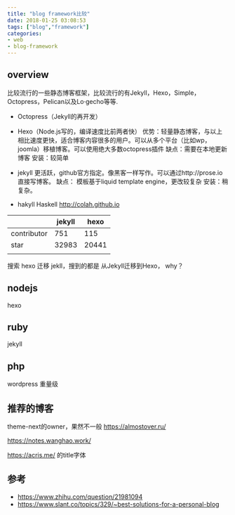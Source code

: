 ```yaml
---
title: "blog framework比较"
date: 2018-01-25 03:08:53
tags: ["blog","framework"]
categories:
- web
- blog-framework
---
```



## overview

比较流行的一些静态博客框架，比较流行的有Jekyll，Hexo，Simple，Octopress，Pelican以及Lo·gecho等等.


- Octopress（Jekyll的再开发）
- Hexo（Node.js写的，编译速度比前两者快）
优势：轻量静态博客，与以上相比速度更快，适合博客内容很多的用户。可以从多个平台（比如wp，joomla）移植博客。可以使用绝大多数octopress插件
缺点：需要在本地更新博客
安装：较简单

- jekyll 更活跃，github官方指定。像黑客一样写作。可以通过http://prose.io直接写博客。
缺点： 模板基于liquid template engine，更改较复杂
安装：稍复杂。
- hakyll   Haskell  http://colah.github.io

|             | jekyll | hexo  |
|-------------|--------|-------|
| contributor | 751    | 115   |
| star        | 32983  | 20441 |
|             |        |       |


搜索 hexo 迁移 jekll，搜到的都是
从Jekyll迁移到Hexo， why？

## nodejs

hexo


## ruby
jekyll

## php
wordpress
重量级


## 推荐的博客

theme-next的owner，果然不一般  https://almostover.ru/

https://notes.wanghao.work/

https://acris.me/ 的title字体



## 参考
- https://www.zhihu.com/question/21981094
- https://www.slant.co/topics/329/~best-solutions-for-a-personal-blog
